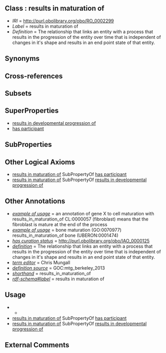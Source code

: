 
## Class : results in maturation of

 * *IRI* = http://purl.obolibrary.org/obo/RO_0002299
 * *Label* = results in maturation of
 * *Definition* = The relationship that links an entity with a process that results in the progression of the entity over time that is independent of changes in it's shape and results in an end point state of that entity.

## Synonyms


## Cross-references


## Subsets


## SuperProperties

 * [results in developmental progression of](../../RO/95/RO_0002295.md)
 * [has participant](../../RO/57/RO_0000057.md)

## SubProperties


## Other Logical Axioms

 * [results in maturation of](../../RO/99/RO_0002299.md) SubPropertyOf [has participant](../../RO/57/RO_0000057.md)
 * [results in maturation of](../../RO/99/RO_0002299.md) SubPropertyOf [results in developmental progression of](../../RO/95/RO_0002295.md)

## Other Annotations

 * *[example of usage](../../IAO/12/IAO_0000112.md)* =  an annotation of gene X to cell maturation with results_in_maturation_of CL:0000057 (fibroblast) means that the fibroblast is mature at the end of the process
 * *[example of usage](../../IAO/12/IAO_0000112.md)* = bone maturation (GO:0070977) results_in_maturation_of bone (UBERON:0001474)
 * *[has curation status](../../IAO/14/IAO_0000114.md)* = http://purl.obolibrary.org/obo/IAO_0000125
 * *[definition](../../IAO/15/IAO_0000115.md)* = The relationship that links an entity with a process that results in the progression of the entity over time that is independent of changes in it's shape and results in an end point state of that entity.
 * *[term editor](../../IAO/17/IAO_0000117.md)* = Chris Mungall
 * *[definition source](../../IAO/19/IAO_0000119.md)* = GOC:mtg_berkeley_2013
 * *[shorthand](../../nd/oboInOwl#shorthand.md)* = results_in_maturation_of
 * *[rdf-schema#label](../../el/rdf-schema#label.md)* = results in maturation of

## Usage

 * -
 * [results in maturation of](../../RO/99/RO_0002299.md) SubPropertyOf [has participant](../../RO/57/RO_0000057.md)
 * [results in maturation of](../../RO/99/RO_0002299.md) SubPropertyOf [results in developmental progression of](../../RO/95/RO_0002295.md)

## External Comments

